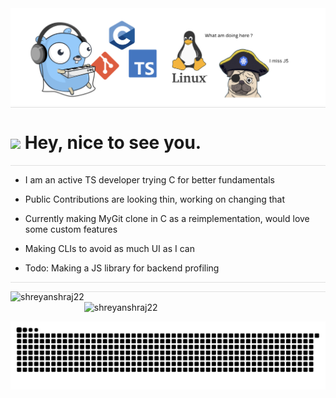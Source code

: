 <img alt="banner" src="/assets//bannerImg.png">

<div style="width:100%; height:1px; background-color:#E0E0E0;"></div>
<!-- 
<p align="left"> <img src="https://komarev.com/ghpvc/?username=shreyanshraj22&label=Profile%20views&color=0e75b6&style=flat" alt="shreyanshraj22" /> </p> -->

<h1><img src="https://emojis.slackmojis.com/emojis/images/1531849430/4246/blob-sunglasses.gif?1531849430" width="30"/> Hey, nice to see you.</h1>

<div style="width:100%; height:1px; background-color:#E0E0E0;"></div>

- I am an active TS developer trying C for better fundamentals 

- Public Contributions are looking thin, working on changing that 

- Currently making MyGit clone in C as a reimplementation, would love some custom features

- Making CLIs to avoid as much UI as I can 

- Todo: Making a JS library for backend profiling

<div style="width:100%; height:1px; background-color:#E0E0E0;"></div>

<div style="width: 40%"> 
<p><img align="left" src="https://github-readme-stats.vercel.app/api/top-langs?username=shreyanshraj22&show_icons=true&locale=en&layout=compact" alt="shreyanshraj22" /></p>
</div>


<div style="width:100%; height:1px; background-color:#E0E0E0;"></div>

<div style="width:70%">
<p><img align="center" src="https://github-readme-streak-stats.herokuapp.com/?user=shreyanshraj22&" alt="shreyanshraj22" /></p>
</div>

![Snake animation](https://raw.githubusercontent.com/ShreyanshRaj22/ShreyanshRaj22/output/github-snake.svg)